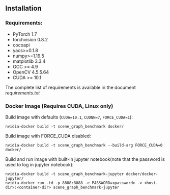 ## Installation

### Requirements:
- PyTorch 1.7
- torchvision 0.8.2
- cocoapi 
- yacs>=0.1.8
- numpy>=1.19.5
- matplotlib 3.3.4
- GCC >= 4.9
- OpenCV 4.5.5.64
- CUDA >= 10.1

The complete list of requirements is available in the document *requirements.txt*

### Docker Image (Requires CUDA, Linux only)

Build image with defaults (`CUDA=10.1`, `CUDNN=7`, `FORCE_CUDA=1`):

    nvidia-docker build -t scene_graph_benchmark docker/

Build image with FORCE_CUDA disabled:

    nvidia-docker build -t scene_graph_benchmark --build-arg FORCE_CUDA=0 docker/

Build and run image with built-in jupyter notebook(note that the password is used to log in jupyter notebook):

    nvidia-docker build -t scene_graph_benchmark-jupyter docker/docker-jupyter/
    nvidia-docker run -td -p 8888:8888 -e PASSWORD=<password> -v <host-dir>:<container-dir> scene_graph_benchmark-jupyter
